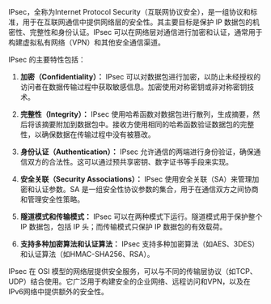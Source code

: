 IPsec，全称为Internet Protocol Security（互联网协议安全），是一组协议和标准，用于在互联网通信中提供网络层的安全性。其主要目标是保护 IP 数据包的机密性、完整性和身份认证。IPsec 可以在网络层对通信进行加密和认证，通常用于构建虚拟私有网络（VPN）和其他安全通信渠道。

IPsec 的主要特性包括：

1. **加密（Confidentiality）：** IPsec 可以对数据包进行加密，以防止未经授权的访问者在数据传输过程中获取敏感信息。加密使用对称密钥或非对称密钥技术。

2. **完整性（Integrity）：** IPsec 使用哈希函数对数据包进行散列，生成摘要，然后将该摘要附加到数据包中。接收方使用相同的哈希函数验证数据包的完整性，以确保数据在传输过程中没有被篡改。

3. **身份认证（Authentication）：** IPsec 允许通信的两端进行身份验证，确保通信双方的合法性。这可以通过预共享密钥、数字证书等手段来实现。

4. **安全关联（Security Associations）：** IPsec 使用安全关联（SA）来管理加密和认证参数。SA 是一组安全性协议参数的集合，用于在通信双方之间协商和管理安全性策略。

5. **隧道模式和传输模式：** IPsec 可以在两种模式下运行。隧道模式用于保护整个 IP 数据包，包括 IP 头；而传输模式只保护 IP 数据包的有效载荷。

6. **支持多种加密算法和认证算法：** IPsec 支持多种加密算法（如AES、3DES）和认证算法（如HMAC-SHA256、RSA）。

IPsec 在 OSI 模型的网络层提供安全服务，可以与不同的传输层协议（如TCP、UDP）结合使用。它广泛用于构建安全的企业网络、远程访问和VPN，以及在IPv6网络中提供额外的安全性。